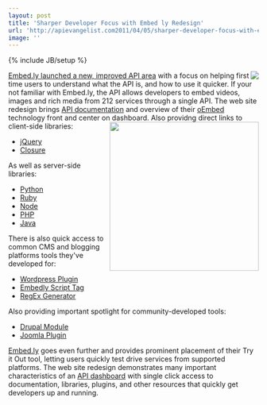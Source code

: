 ```yaml
---
layout: post
title: 'Sharper Developer Focus with Embed ly Redesign'
url: 'http://apievangelist.com2011/04/05/sharper-developer-focus-with-embed-ly-redesign/'
image: ''
---
```

{% include JB/setup %}
<a title="Embed.ly launched a new, improved API area" href="http://api.embed.ly/"><img src="http://api.embed.ly/media/images/api/logo.png"  align="right" /></a><a title="Embed.ly launched a new, improved API area" href="http://api.embed.ly/">Embed.ly launched a new, improved API area</a> with a focus on helping first time users to understand what the API is, and how to use it quicker.
If your not familiar with Embed.ly, the API allows developers to embed videos, images and rich media from 212 services through a single API.
The web site redesign brings <a title="API Documentation" href="http://api.embed.ly/docs">API documentation</a> and overview of their <a title="oembed" href="http://oembed.com/">oEmbed</a> technology front and center on dashboard.
Also providng direct links to client-side libraries:<a title="Embed.ly launched a new, improved API area" href="http://api.embed.ly/"><img src="http://kinlane-productions.s3.amazonaws.com/api-evangelist/embedly-api-area.png"  width="300" align="right" /></a>
<ul >
     <li>
          <a title="JQuery" href="https://github.com/embedly/embedly-jquery">jQuery</a>
     </li>
     <li>
          <a title="Closure" href="https://github.com/embedly/embedly-closure">Closure</a>
     </li>
</ul>As well as server-side libraries:
<ul >
     <li>
          <a title="Python" href="https://github.com/embedly/embedly-python">Python</a>
     </li>
     <li>
          <a title="Ruby" href="https://github.com/embedly/embedly-ruby">Ruby</a>
     </li>
     <li>
          <a title="Node" href="https://github.com/embedly/embedly-node">Node</a>
     </li>
     <li>
          <a title="PHP" href="https://github.com/embedly/embedly-php">PHP</a>
     </li>
     <li>
          <a title="Java" href="https://github.com/embedly/embedly-java">Java</a>
     </li>
</ul>There is also quick access to common CMS and blogging platforms tools they've developed for:
<ul >
     <li>
          <a title="Wordpress" href="http://wordpress.org/extend/plugins/embedly/">Wordpress Plugin</a>
     </li>
     <li>
          <a title="Embedly Script Tag" href="http://api.embed.ly/tools/script/">Embedly Script Tag</a>
     </li>
     <li>
          <a title="RegEx Generator" href="http://api.embed.ly/tools/generator/">RegEx Generator</a>
     </li>
</ul>Also providing important spotlight for community-developed tools:
<ul >
     <li>
          <a title="Drupal" href="http://drupal.org/project/oembed">Drupal Module</a>
     </li>
     <li>
          <a title="Joomla" href="http://extensions.joomla.org/extensions/social-web/social-channels-display/13556">Joomla Plugin</a>
     </li>
</ul><a title="Embed.ly" href="http://Embed.ly">Embed.ly</a> goes even further and provides prominent placement of their Try it Out tool, letting users quickly test drive services from supported platforms.
The web site redesign demonstrates many important characteristics of an <a title="API Dashboard" href="http://www.apievangelist.com/ecosystem-building-blocks-detail.php?Building_Block_ID=116">API dashboard</a> with single click access to documentation, libraries, plugins, and other resources that quickly get developers up and running.
